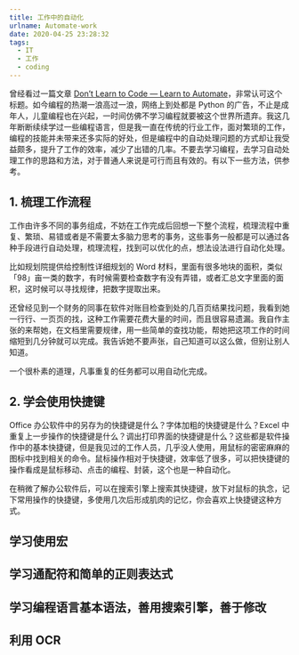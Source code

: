 ```yaml
---
title: 工作中的自动化
urlname: Automate-work
date: 2020-04-25 23:28:32
tags:
  - IT
  - 工作
  - coding
---
```


曾经看过一篇文章 [Don’t Learn to Code — Learn to Automate](https://daedtech.com/dont-learn-to-code-learn-to-automate/)，非常认可这个标题。如今编程的热潮一浪高过一浪，网络上到处都是 Python 的广告，不止是成年人，儿童编程也在兴起，一时间仿佛不学习编程就要被这个世界所遗弃。我这几年断断续续学过一些编程语言，但是我一直在传统的行业工作，面对繁琐的工作，编程的技能并未带来还多实际的好处，但是编程中的自动处理问题的方式却让我受益颇多，提升了工作的效率，减少了出错的几率。不要去学习编程，去学习自动处理工作的思路和方法，对于普通人来说是可行而且有效的。有以下一些方法，供参考。

<!-- more -->

## 1. 梳理工作流程

工作由许多不同的事务组成，不妨在工作完成后回想一下整个流程，梳理流程中重复、繁琐、易错或者是不需要太多脑力思考的事务，这些事务一般都是可以通过各种手段进行自动处理，梳理流程，找到可以优化的点，想法设法进行自动化处理。

比如规划院提供给控制性详细规划的 Word 材料，里面有很多地块的面积，类似「98」亩一类的数字，有时候需要检查数字有没有弄错，或者汇总文字里面的面积，这时候可以寻找规律，把数字提取出来。

还曾经见到一个财务的同事在软件对账目检查到处的几百页结果找问题，我看到她一行行、一页页的找，这种工作需要花费大量的时间，而且很容易遗漏。我自作主张的来帮她，在文档里需要规律，用一些简单的查找功能，帮她把这项工作的时间缩短到几分钟就可以完成。我告诉她不要声张，自己知道可以这么做，但别让别人知道。

一个很朴素的道理，凡事重复的任务都可以用自动化完成。

## 2. 学会使用快捷键

Office 办公软件中的另存为的快捷键是什么？字体加粗的快捷键是什么？Excel 中重复上一步操作的快捷键是什么？调出打印界面的快捷键是什么？这些都是软件操作中的基本快捷键，但是我见过的工作人员，几乎没人使用，用鼠标的密密麻麻的图标中找到相关的命令。鼠标操作相对于快捷键，效率低了很多，可以把快捷键的操作看成是鼠标移动、点击的编程、封装，这个也是一种自动化。

在稍微了解办公软件后，可以在搜索引擎上搜索其快捷键，放下对鼠标的执念，记下常用操作的快捷键，多使用几次后形成肌肉的记忆，你会喜欢上快捷键这种方式。

## 学习使用宏

## 学习通配符和简单的正则表达式

## 学习编程语言基本语法，善用搜索引擎，善于修改

## 利用 OCR
